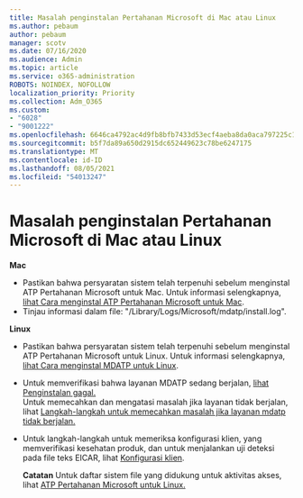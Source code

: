 ```yaml
---
title: Masalah penginstalan Pertahanan Microsoft di Mac atau Linux
ms.author: pebaum
author: pebaum
manager: scotv
ms.date: 07/16/2020
ms.audience: Admin
ms.topic: article
ms.service: o365-administration
ROBOTS: NOINDEX, NOFOLLOW
localization_priority: Priority
ms.collection: Adm_O365
ms.custom:
- "6028"
- "9001222"
ms.openlocfilehash: 6646ca4792ac4d9fb8bfb7433d53ecf4aeba8da0aca797225c16c02b28499889
ms.sourcegitcommit: b5f7da89a650d2915dc652449623c78be6247175
ms.translationtype: MT
ms.contentlocale: id-ID
ms.lasthandoff: 08/05/2021
ms.locfileid: "54013247"
---
```

# <a name="issues-installing-microsoft-defender-on-mac-or-linux"></a>Masalah penginstalan Pertahanan Microsoft di Mac atau Linux

**Mac**

- Pastikan bahwa persyaratan sistem telah terpenuhi sebelum menginstal ATP Pertahanan Microsoft untuk Mac. Untuk informasi selengkapnya, [lihat Cara menginstal ATP Pertahanan Microsoft untuk Mac](/windows/security/threat-protection/microsoft-defender-atp/microsoft-defender-atp-mac#how-to-install-microsoft-defender-atp-for-mac).  
- Tinjau informasi dalam file: "/Library/Logs/Microsoft/mdatp/install.log".

**Linux**

- Pastikan bahwa persyaratan sistem telah terpenuhi sebelum menginstal ATP Pertahanan Microsoft untuk Linux. Untuk informasi selengkapnya, [lihat Cara menginstal MDATP untuk Linux](/windows/security/threat-protection/microsoft-defender-atp/microsoft-defender-atp-linux#system-requirements). 
- Untuk memverifikasi bahwa layanan MDATP sedang berjalan, [lihat Penginstalan gagal.](/windows/security/threat-protection/microsoft-defender-atp/linux-support-install#installation-failed)  
    Untuk memecahkan dan mengatasi masalah jika layanan tidak berjalan, lihat [Langkah-langkah untuk memecahkan masalah jika layanan mdatp tidak berjalan.](/windows/security/threat-protection/microsoft-defender-atp/linux-support-install#steps-to-troubleshoot-if-mdatp-service-isnt-running)
- Untuk langkah-langkah untuk memeriksa konfigurasi klien, yang memverifikasi kesehatan produk, dan untuk menjalankan uji deteksi pada file teks EICAR, lihat [Konfigurasi klien](/windows/security/threat-protection/microsoft-defender-atp/linux-install-manually#client-configuration).  

    **Catatan** Untuk daftar sistem file yang didukung untuk aktivitas akses, lihat [ATP Pertahanan Microsoft untuk Linux.](/windows/security/threat-protection/microsoft-defender-atp/microsoft-defender-atp-linux#system-requirements)
